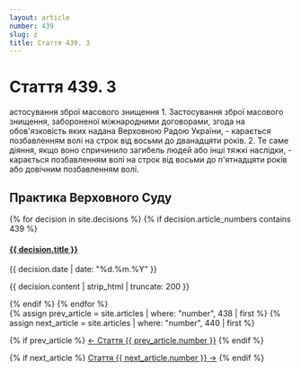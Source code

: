 ```yaml
---
layout: article
number: 439
slug: z
title: Стаття 439. З
---
```


# Стаття 439. З

астосування зброї масового знищення 1. Застосування зброї масового знищення, забороненої міжнародними договорами, згода на обов'язковість яких надана Верховною Радою України, - карається позбавленням волі на строк від восьми до дванадцяти років. 2. Те саме діяння, якщо воно спричинило загибель людей або інші тяжкі наслідки, - карається позбавленням волі на строк від восьми до п'ятнадцяти років або довічним позбавленням волі.

## Практика Верховного Суду

<div class="decisions-container">
{% for decision in site.decisions %}
  {% if decision.article_numbers contains 439 %}
    <div class="decision-item">
      <h4><a href="{{ decision.url }}">{{ decision.title }}</a></h4>
      <p class="decision-date">{{ decision.date | date: "%d.%m.%Y" }}</p>
      <p class="decision-excerpt">{{ decision.content | strip_html | truncate: 200 }}</p>
    </div>
  {% endif %}
{% endfor %}
</div>

<div class="article-navigation">
  {% assign prev_article = site.articles | where: "number", 438 | first %}
  {% assign next_article = site.articles | where: "number", 440 | first %}
  
  {% if prev_article %}
    <a href="{{ prev_article.url }}" class="prev-article">← Стаття {{ prev_article.number }}</a>
  {% endif %}
  
  {% if next_article %}
    <a href="{{ next_article.url }}" class="next-article">Стаття {{ next_article.number }} →</a>
  {% endif %}
</div>
